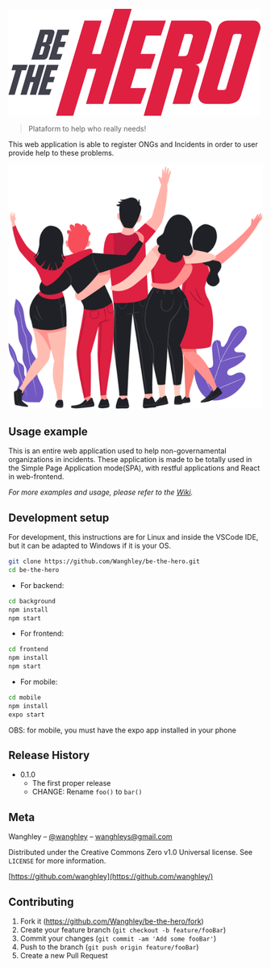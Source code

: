 ![](frontend/src/assets/logo.svg)
> Plataform to help who really needs!

This web application is able to register ONGs and Incidents in order to user provide help to these problems.

![](frontend/src/assets/heroes.png)


## Usage example

This is an entire web application used to help non-governamental organizations in incidents. These application is made to be totally used in the Simple Page Application mode(SPA), with restful applications and React in web-frontend.

_For more examples and usage, please refer to the [Wiki][wiki]._

## Development setup

For development, this instructions are for Linux and inside the VSCode IDE, but it can be adapted to Windows if it is your OS.

```sh
git clone https://github.com/Wanghley/be-the-hero.git
cd be-the-hero
```
- For backend:
```sh
cd background
npm install
npm start
```

- For frontend:
```sh
cd frontend
npm install
npm start
```

- For mobile:
```sh
cd mobile
npm install
expo start
```
OBS: for mobile, you must have the expo app installed in your phone

## Release History

* 0.1.0
    * The first proper release
    * CHANGE: Rename `foo()` to `bar()`

## Meta

Wanghley – [@wanghley](https://instagram.com/wanghley) – wanghleys@gmail.com

Distributed under the Creative Commons Zero v1.0 Universal license. See ``LICENSE`` for more information.

[https://github.com/wanghley](https://github.com/wanghley/)

## Contributing

1. Fork it (<https://github.com/Wanghley/be-the-hero/fork>)
2. Create your feature branch (`git checkout -b feature/fooBar`)
3. Commit your changes (`git commit -am 'Add some fooBar'`)
4. Push to the branch (`git push origin feature/fooBar`)
5. Create a new Pull Request

<!-- Markdown link & img dfn's -->
[wiki]: https://github.com/wanghley/be-the-hero/wiki
